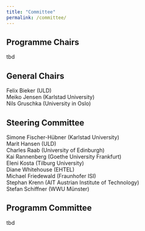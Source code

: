 ```yaml
---
title: "Committee"
permalink: /committee/
---
```


## Programme Chairs
tbd

## General Chairs
Felix Bieker (ULD) <br>
Meiko Jensen (Karlstad University)<br>
Nils Gruschka (University in Oslo)

## Steering Committee
Simone Fischer-Hübner (Karlstad University)<br>
Marit Hansen (ULD)<br>
Charles Raab (University of Edinburgh)<br>
Kai Rannenberg (Goethe University Frankfurt)<br>
Eleni Kosta (Tilburg University)<br>
Diane Whitehouse (EHTEL)<br>
Michael	Friedewald (Fraunhofer ISI)<br>
Stephan	Krenn (AIT Austrian Institute of Technology)<br>
Stefan Schiffner (WWU Münster)

## Programm Committee
tbd